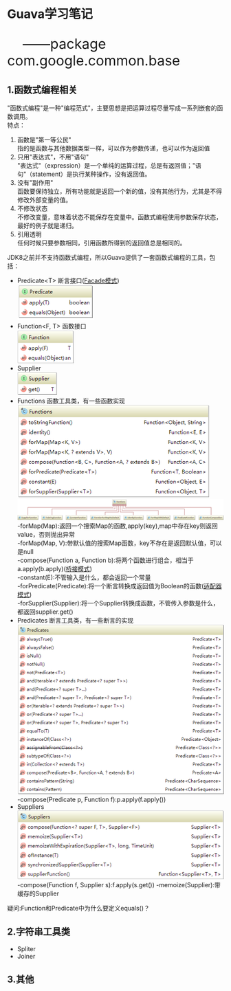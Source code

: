 # Guava学习笔记
<p style="font-size:32px">&nbsp;&nbsp;&nbsp;&nbsp;——package com.google.common.base</p>

1.函数式编程相关
----------------------------------------
"函数式编程"是一种"编程范式"，主要思想是把运算过程尽量写成一系列嵌套的函数调用。<br/>
特点：
1. 函数是"第一等公民"<br/>
指的是函数与其他数据类型一样，可以作为参数传递，也可以作为返回值<br/>
2. 只用"表达式"，不用"语句"<br/>
"表达式"（expression）是一个单纯的运算过程，总是有返回值；"语句"（statement）是执行某种操作，没有返回值。<br/>
3. 没有"副作用"<br/>
函数要保持独立，所有功能就是返回一个新的值，没有其他行为，尤其是不得修改外部变量的值。<br/>
4. 不修改状态<br/>
不修改变量，意味着状态不能保存在变量中。函数式编程使用参数保存状态，最好的例子就是递归。<br/>
5. 引用透明<br/>
任何时候只要参数相同，引用函数所得到的返回值总是相同的。<br/>

JDK8之前并不支持函数式编程，所以Guava提供了一套函数式编程的工具，包括：
* Predicate&lt;T&gt;  断言接口([Facade模式]())<br/>
![Aaron Swartz](https://raw.githubusercontent.com/leiy88/Guava/master/src/main/resources/Predicate.png)
* Function&lt;F, T&gt;   函数接口<br/>
![Aaron Swartz](https://raw.githubusercontent.com/leiy88/Guava/master/src/main/resources/Function.png)
* Supplier<br/>
![Aaron Swartz](https://raw.githubusercontent.com/leiy88/Guava/master/src/main/resources/Supplier.png)
* Functions  函数工具类，有一些函数实现<br/>
![Aaron Swartz](https://raw.githubusercontent.com/leiy88/Guava/master/src/main/resources/Functions.png)<br/>
![Aaron Swartz](https://raw.githubusercontent.com/leiy88/Guava/master/src/main/resources/FunctionsInnerClasses.png)<br/>
-forMap(Map):返回一个搜索Map的函数,apply(key),map中存在key则返回value，否则抛出异常<br/>
-forMap(Map, V):带默认值的搜索Map函数，key不存在是返回默认值，可以是null<br/>
-compose(Function a, Function b):将两个函数进行组合，相当于a.apply(b.apply)([桥接模式]())<br/>
-constant(E):不管输入是什么，都会返回一个常量<br/>
-forPredicate(Predicate):将一个断言转换成返回值为Boolean的函数([适配器模式]())<br/>
-forSupplier(Supplier):将一个Supplier转换成函数，不管传入参数是什么，都返回supplier.get()<br/>
* Predicates 断言工具类，有一些断言的实现<br/>
![Aaron Swartz](https://raw.githubusercontent.com/leiy88/Guava/master/src/main/resources/Predicates.png)<br/>
-compose(Predicate p, Function f):p.apply(f.apply())
* Suppliers<br/>
![Aaron Swartz](https://raw.githubusercontent.com/leiy88/Guava/master/src/main/resources/Suppliers.png)<br/>
-compose(Function f, Supplier s):f.apply(s.get())
-memoize(Supplier):带缓存的Supplier

疑问:Function和Predicate中为什么要定义equals()？

2.字符串工具类
----------------------------------------
* Spliter
* Joiner

3.其他
----------------------------------------